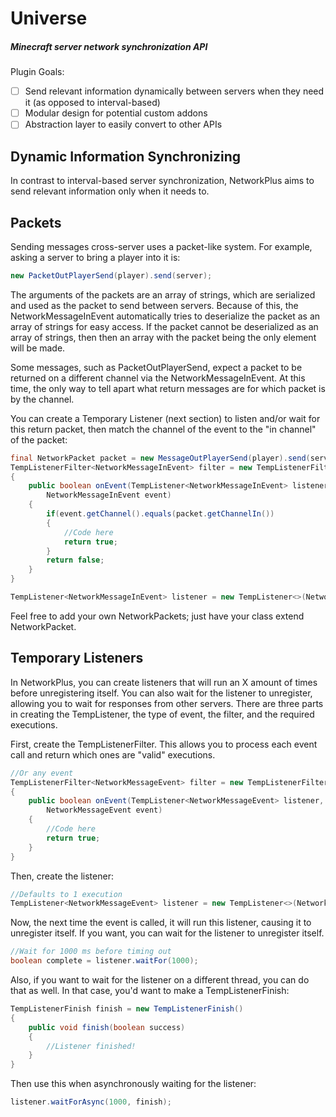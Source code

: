 Universe
======
##### Minecraft server network synchronization API

Plugin Goals:
- [ ] Send relevant information dynamically between servers when they need it (as opposed to interval-based)
- [ ] Modular design for potential custom addons
- [ ] Abstraction layer to easily convert to other APIs

Dynamic Information Synchronizing
------
In contrast to interval-based server synchronization, NetworkPlus aims to send relevant information only when it needs to.

Packets
------
Sending messages cross-server uses a packet-like system. For example, asking a server to bring a player into it is:
```java
new PacketOutPlayerSend(player).send(server);
```

The arguments of the packets are an array of strings, which are serialized and used as the packet to send between servers.
Because of this, the NetworkMessageInEvent automatically tries to deserialize the packet as an array of strings for easy access.
If the packet cannot be deserialized as an array of strings, then then an array with the packet being the only element will be made.

Some messages, such as PacketOutPlayerSend, expect a packet to be returned on a different channel via the NetworkMessageInEvent.
At this time, the only way to tell apart what return messages are for which packet is by the channel.

You can create a Temporary Listener (next section) to listen and/or wait for this return packet,
then match the channel of the event to the "in channel" of the packet:
```java
final NetworkPacket packet = new MessageOutPlayerSend(player).send(server);
TempListenerFilter<NetworkMessageInEvent> filter = new TempListenerFilter<>()
{
    public boolean onEvent(TempListener<NetworkMessageInEvent> listener,
        NetworkMessageInEvent event)
    {
        if(event.getChannel().equals(packet.getChannelIn())
        {
            //Code here
            return true;
        }
        return false;
    }
}

TempListener<NetworkMessageInEvent> listener = new TempListener<>(NetworkMessageEvent.class, filter);
```

Feel free to add your own NetworkPackets; just have your class extend NetworkPacket.

Temporary Listeners
------
In NetworkPlus, you can create listeners that will run an X amount of times before unregistering itself.
You can also wait for the listener to unregister, allowing you to wait for responses from other servers.
There are three parts in creating the TempListener, the type of event, the filter, and the required executions.

First, create the TempListenerFilter.
This allows you to process each event call and return which ones are "valid" executions.
```java
//Or any event
TempListenerFilter<NetworkMessageEvent> filter = new TempListenerFilter<>()
{
    public boolean onEvent(TempListener<NetworkMessageEvent> listener,
        NetworkMessageEvent event)
    {
        //Code here
        return true;
    }
}
```

Then, create the listener:
```java
//Defaults to 1 execution
TempListener<NetworkMessageEvent> listener = new TempListener<>(NetworkMessageEvent.class, filter);
```

Now, the next time the event is called, it will run this listener, causing it to unregister itself.
If you want, you can wait for the listener to unregister itself.

```java
//Wait for 1000 ms before timing out
boolean complete = listener.waitFor(1000);
```

Also, if you want to wait for the listener on a different thread, you can do that as well. In that case,
you'd want to make a TempListenerFinish:

```java
TempListenerFinish finish = new TempListenerFinish()
{
    public void finish(boolean success)
    {
        //Listener finished!
    }
}
```

Then use this when asynchronously waiting for the listener:

```java
listener.waitForAsync(1000, finish);
```

